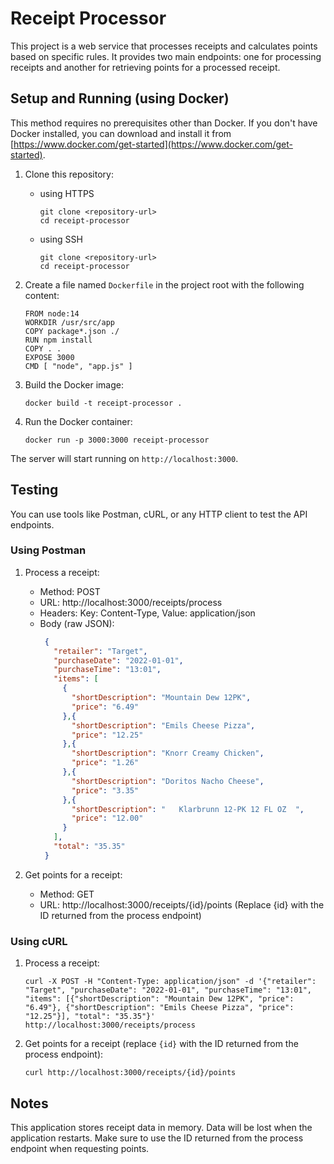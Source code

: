 
# Receipt Processor

This project is a web service that processes receipts and calculates points based on specific rules. It provides two main endpoints: one for processing receipts and another for retrieving points for a processed receipt.

## Setup and Running (using Docker)

This method requires no prerequisites other than Docker. If you don't have Docker installed, you can download and install it from [https://www.docker.com/get-started](https://www.docker.com/get-started).

1. Clone this repository:
   * using HTTPS
     ```
     git clone <repository-url>
     cd receipt-processor
     ```
   * using SSH
     ```
     git clone <repository-url>
     cd receipt-processor
     ```

3. Create a file named `Dockerfile` in the project root with the following content:
    ```
    FROM node:14
    WORKDIR /usr/src/app
    COPY package*.json ./
    RUN npm install
    COPY . .
    EXPOSE 3000
    CMD [ "node", "app.js" ]
    ```
4. Build the Docker image:
    ```
    docker build -t receipt-processor .
    ```
5. Run the Docker container:
    ```
    docker run -p 3000:3000 receipt-processor
    ```

The server will start running on `http://localhost:3000`.


## Testing

You can use tools like Postman, cURL, or any HTTP client to test the API endpoints.

### Using Postman

1. Process a receipt:
   - Method: POST
   - URL: http://localhost:3000/receipts/process
   - Headers: 
     Key: Content-Type, Value: application/json
   - Body (raw JSON):
     ```json
      {
        "retailer": "Target",
        "purchaseDate": "2022-01-01",
        "purchaseTime": "13:01",
        "items": [
          {
            "shortDescription": "Mountain Dew 12PK",
            "price": "6.49"
          },{
            "shortDescription": "Emils Cheese Pizza",
            "price": "12.25"
          },{
            "shortDescription": "Knorr Creamy Chicken",
            "price": "1.26"
          },{
            "shortDescription": "Doritos Nacho Cheese",
            "price": "3.35"
          },{
            "shortDescription": "   Klarbrunn 12-PK 12 FL OZ  ",
            "price": "12.00"
          }
        ],
        "total": "35.35"
      }
     ```

2. Get points for a receipt:
   - Method: GET
   - URL: http://localhost:3000/receipts/{id}/points
     (Replace {id} with the ID returned from the process endpoint)

### Using cURL

1. Process a receipt:
   ```
   curl -X POST -H "Content-Type: application/json" -d '{"retailer": "Target", "purchaseDate": "2022-01-01", "purchaseTime": "13:01", "items": [{"shortDescription": "Mountain Dew 12PK", "price": "6.49"}, {"shortDescription": "Emils Cheese Pizza", "price": "12.25"}], "total": "35.35"}' http://localhost:3000/receipts/process
   ```
2. Get points for a receipt (replace `{id}` with the ID returned from the process endpoint):
   ```
   curl http://localhost:3000/receipts/{id}/points
   ```

## Notes

This application stores receipt data in memory. Data will be lost when the application restarts.
Make sure to use the ID returned from the process endpoint when requesting points.
